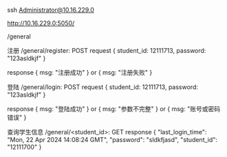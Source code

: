 ssh Administrator@10.16.229.0

http://10.16.229.0:5050/

/general

注册
/general/register: POST
request
{
    student_id: 12111713,
    password: "123asldkjf"
}

response
{
    msg: "注册成功"
}
or
{
    msg: "注册失败"
}

登陆
/general/login: POST
request
{
    student_id: 12111713,
    password: "123asldkjf"
}

response
{
    msg: "登陆成功"
}
or
{
    msg: "参数不完整"
}
or
{
    msg: "账号或密码错误"
}

查询学生信息
/general/<student_id>: GET 
response
{
    "last_login_time": "Mon, 22 Apr 2024 14:08:24 GMT",
    "password": "sldkfjasd",
    "student_id": "12111700"
}